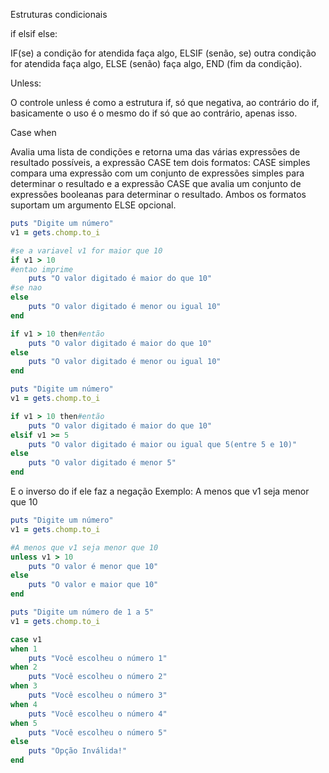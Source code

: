 Estruturas condicionais

if elsif else:

IF(se) a condição for atendida faça algo, ELSIF (senão, se) outra condição for atendida faça algo, ELSE (senão) faça algo, END (fim da condição).

Unless:

O controle unless é como a estrutura if, só que negativa, ao contrário do if, basicamente o uso é o mesmo do if só que ao contrário, apenas isso. 

Case when

Avalia uma lista de condições e retorna uma das várias expressões de resultado possíveis, a expressão CASE tem dois formatos: CASE simples compara uma expressão com um conjunto de expressões simples para determinar o resultado e a expressão CASE que avalia um conjunto de expressões booleanas para determinar o resultado. Ambos os formatos suportam um argumento ELSE opcional.

```ruby
puts "Digite um número"
v1 = gets.chomp.to_i

#se a variavel v1 for maior que 10
if v1 > 10 
#entao imprime
    puts "O valor digitado é maior do que 10"
#se nao    
else
    puts "O valor digitado é menor ou igual 10"
end

if v1 > 10 then#então
    puts "O valor digitado é maior do que 10"
else
    puts "O valor digitado é menor ou igual 10"
end
```

```ruby
puts "Digite um número"
v1 = gets.chomp.to_i

if v1 > 10 then#então
    puts "O valor digitado é maior do que 10"
elsif v1 >= 5
    puts "O valor digitado é maior ou igual que 5(entre 5 e 10)"
else
    puts "O valor digitado é menor 5"
end
```



E o inverso do if ele faz a negação
Exemplo: 
A menos que v1 seja menor que 10

```ruby
puts "Digite um número"
v1 = gets.chomp.to_i

#A menos que v1 seja menor que 10
unless v1 > 10
    puts "O valor é menor que 10"
else 
    puts "O valor e maior que 10"
end
```

```ruby
puts "Digite um número de 1 a 5"
v1 = gets.chomp.to_i

case v1
when 1
    puts "Você escolheu o número 1"
when 2
    puts "Você escolheu o número 2"
when 3
    puts "Você escolheu o número 3"
when 4
    puts "Você escolheu o número 4"
when 5
    puts "Você escolheu o número 5"
else
    puts "Opção Inválida!"
end
```
